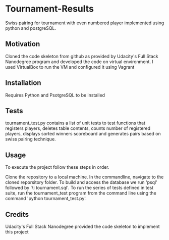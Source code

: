 # Tournament-Results
Swiss pairing for tournament with even numbered player implemented using python and postgreSQL.

## Motivation
Cloned the code skeleton from github as provided by Udacity's Full Stack Nanodegree program and developed the code on virtual environment. I used VirtualBox to run the VM and configured it using Vagrant

## Installation
Requires Python and PsotgreSQL to be installed

## Tests
tournament_test.py contains a list of  unit tests to test functions that registers players, deletes table contents, counts number of registered players, displays sorted winners scoreboard and generates pairs based on swiss pairing technique.

## Usage
To execute the project follow these steps in order.

Clone the repository to a local machine.
In the commandline, navigate to the cloned reporsitory folder. 
To build and access the database we run 'psql' followed by '\i tournament.sql'. 
To run the series of tests defined in test suite, run the tournament_test program from the command line using the command 'python tournament_test.py'.

## Credits
Udacity's Full Stack Nanodegree provided the code skeleton to implement this project


